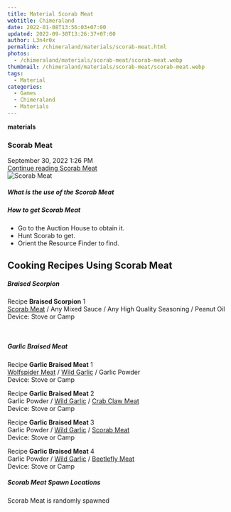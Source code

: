 ```yaml
---
title: Material Scorab Meat
webtitle: Chimeraland
date: 2022-01-08T13:56:03+07:00
updated: 2022-09-30T13:26:37+07:00
author: L3n4r0x
permalink: /chimeraland/materials/scorab-meat.html
photos:
  - /chimeraland/materials/scorab-meat/scorab-meat.webp
thumbnail: /chimeraland/materials/scorab-meat/scorab-meat.webp
tags:
  - Material
categories:
  - Games
  - Chimeraland
  - Materials
---
```


<section id="bootstrap-wrapper">
  <link
    rel="stylesheet"
    href="https://cdn.statically.io/gh/dimaslanjaka/Web-Manajemen/40ac3225/css/bootstrap-4.5-wrapper.css"
  />
  <div
    class="row g-0 border rounded overflow-hidden flex-md-row mb-4 shadow-sm position-relative"
  >
    <div class="col p-4 d-flex flex-column position-static">
      <strong class="d-inline-block mb-2 text-success">materials</strong>
      <h3 class="mb-0">Scorab Meat</h3>
      <div class="mb-1 text-muted">September 30, 2022 1:26 PM</div>
      <a
        href="/chimeraland/materials/scorab-meat.html"
        class="stretched-link d-none"
        >Continue reading Scorab Meat</a
      >
    </div>
    <div class="col-auto d-none d-lg-block">
      <img
        src="/chimeraland/materials/scorab-meat/scorab-meat.webp"
        alt="Scorab Meat"
      />
    </div>
  </div>
  <div class="row">
    <div class="col-lg-6 col-12 mb-2">
      <div class="card">
        <div class="card-body">
          <h5 class="card-title">What is the use of the Scorab Meat</h5>
          <div class="card-text"><ul></ul></div>
        </div>
      </div>
    </div>
    <div class="col-lg-6 col-12 mb-2">
      <div class="card">
        <div class="card-body">
          <h5 class="card-title">How to get Scorab Meat</h5>
          <div class="card-text">
            <ul>
              <li>Go to the Auction House to obtain it.</li>
              <li>Hunt Scorab to get.</li>
              <li>Orient the Resource Finder to find.</li>
            </ul>
          </div>
        </div>
      </div>
    </div>
    <div class="col-12 mb-2">
      <h2 id="cookable">Cooking Recipes Using Scorab Meat</h2>
      <div id="recipe-braised-scorpion">
        <h5 id="item-braised-scorpion">Braised Scorpion</h5>
        <div class="mb-2">
          <p class="fs-5">
            Recipe <b>Braised Scorpion</b> 1<br /><a
              class="text-decoration-none"
              href="/chimeraland/materials/scorab-meat.html"
              >Scorab Meat</a
            ><span> / </span>Any Mixed Sauce<span> / </span>Any High Quality
            Seasoning<span> / </span>Peanut Oil<br />Device: Stove or Camp
          </p>
        </div>
      </div>
      <br />
      <div id="recipe-garlic-braised-meat">
        <h5 id="item-garlic-braised-meat">Garlic Braised Meat</h5>
        <div class="mb-2">
          <p class="fs-5">
            Recipe <b>Garlic Braised Meat</b> 1<br /><a
              class="text-decoration-none"
              href="/chimeraland/materials/wolfspider-meat.html"
              >Wolfspider Meat</a
            ><span> / </span
            ><a
              class="text-decoration-none"
              href="/chimeraland/materials/wild-garlic.html"
              >Wild Garlic</a
            ><span> / </span>Garlic Powder<br />Device: Stove or Camp
          </p>
        </div>
        <div class="mb-2">
          <p class="fs-5">
            Recipe <b>Garlic Braised Meat</b> 2<br />Garlic Powder<span>
              / </span
            ><a
              class="text-decoration-none"
              href="/chimeraland/materials/wild-garlic.html"
              >Wild Garlic</a
            ><span> / </span
            ><a
              class="text-decoration-none"
              href="/chimeraland/materials/crab-claw-meat.html"
              >Crab Claw Meat</a
            ><br />Device: Stove or Camp
          </p>
        </div>
        <div class="mb-2">
          <p class="fs-5">
            Recipe <b>Garlic Braised Meat</b> 3<br />Garlic Powder<span>
              / </span
            ><a
              class="text-decoration-none"
              href="/chimeraland/materials/wild-garlic.html"
              >Wild Garlic</a
            ><span> / </span
            ><a
              class="text-decoration-none"
              href="/chimeraland/materials/scorab-meat.html"
              >Scorab Meat</a
            ><br />Device: Stove or Camp
          </p>
        </div>
        <div class="mb-2">
          <p class="fs-5">
            Recipe <b>Garlic Braised Meat</b> 4<br />Garlic Powder<span>
              / </span
            ><a
              class="text-decoration-none"
              href="/chimeraland/materials/wild-garlic.html"
              >Wild Garlic</a
            ><span> / </span
            ><a
              class="text-decoration-none"
              href="/chimeraland/materials/beetlefly-meat.html"
              >Beetlefly Meat</a
            ><br />Device: Stove or Camp
          </p>
        </div>
      </div>
    </div>
    <div class="col-12 mb-2">
      <h5>Scorab Meat Spawn Locations</h5>
      <p>Scorab Meat is randomly spawned</p>
    </div>
  </div>
</section>